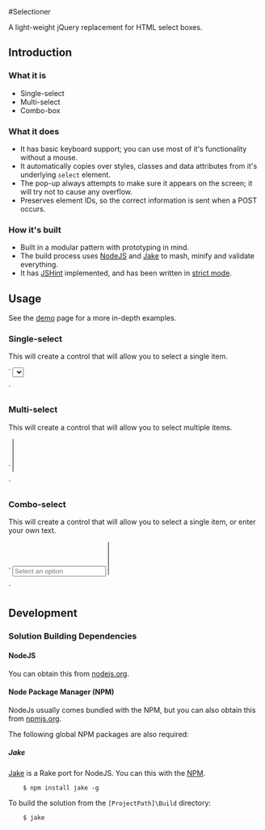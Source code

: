 #Selectioner

A light-weight jQuery replacement for HTML select boxes.

## Introduction

### What it is

- Single-select
- Multi-select
- Combo-box

### What it does

- It has basic keyboard support; you can use most of it's functionality without a mouse.
- It automatically copies over styles, classes and data attributes from it's underlying `select` element.
- The pop-up always attempts to make sure it appears on the screen; it will try not to cause any overflow.
- Preserves element IDs, so the correct information is sent when a POST occurs.

### How it's built

- Built in a modular pattern with prototyping in mind.
- The build process uses [NodeJS](http://nodejs.org/) and [Jake](https://github.com/mde/jake) to mash, minify and validate everything.
- It has [JSHint](http://www.jshint.com/) implemented, and has been written in [strict mode](http://ejohn.org/blog/ecmascript-5-strict-mode-json-and-more/).

## Usage

See the [demo](demo/index.html) page for a more in-depth examples.

### Single-select

This will create a control that will allow you to select a single item. 

`
<select id="MySingleSelect"> ... </select>
<script>
	$('#MySingleSelect').singleSelect();
</script>
`

### Multi-select

This will create a control that will allow you to select multiple items.

`
<select id="MyMultiSelect" multiple="multiple"> ... </select>
<script>
	$('#MyMultiSelect').multiSelect();
</script>
`

### Combo-select

This will create a control that will allow you to select a single item, or enter your own text.

`
<input type="text" id="MyComboText" placeholder="Select an option" />
<select id="MyComboSelect" multiple="multiple"> ... </select>
<script>
	$('#MyComboSelect').comboSelect('#MyComboText');
</script>
`

## Development

### Solution Building Dependencies

#### NodeJS

You can obtain this from [nodejs.org](http://nodejs.org/). 

#### Node Package Manager (NPM)

NodeJs usually comes bundled with the NPM, but you can also obtain this from [npmjs.org](https://npmjs.org/).

The following global NPM packages are also required:

##### Jake

[Jake](https://github.com/mde/jake) is a Rake port for NodeJS. You can this with the [NPM](http://github.com/isaacs/npm).

		$ npm install jake -g

To build the solution from the `[ProjectPath]\Build` directory: 

		$ jake